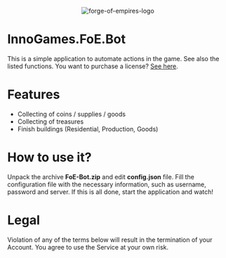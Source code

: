 <p align="center">
  <img src="http://i.epvpimg.com/6msuf.png" alt="forge-of-empires-logo"/>
</p>

# InnoGames.FoE.Bot

This is a simple application to automate actions in the game. See also the listed functions. You want to purchase a license? [See here](http://www.elitepvpers.com/forum/browsergames/4077244-release-forge-empires-bot.html). 


# Features

 - Collecting of coins / supplies / goods
 - Collecting of treasures
 - Finish buildings (Residential, Production, Goods)

# How to use it?

Unpack the archive **FoE-Bot.zip** and edit **config.json** file. Fill the configuration file with the necessary information, such as username, password and server. If this is all done, start the application and watch!

# Legal

Violation of any of the terms below will result in the termination of your Account. You agree to use the Service at your own risk.